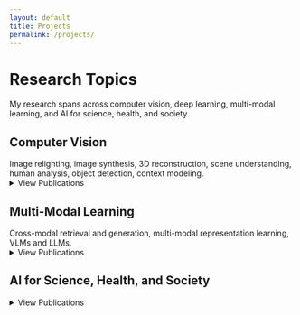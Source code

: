 ```yaml
---
layout: default
title: Projects
permalink: /projects/
---
```


# Research Topics

My research spans across computer vision, deep learning, multi-modal learning, and AI for science, health, and society.

<div class="project-sections">
  <div class="project-category">
    <h2>Computer Vision</h2>
    <div class="project-description">
    Image relighting, image synthesis, 3D reconstruction, scene understanding, human analysis, object detection, context modeling.
    </div>
    <details class="project-group">
      <summary class="project-summary">
        <span>View Publications</span>
      </summary>
      <div class="publications">
        {% bibliography --query @*[tags~=CV] %}
      </div>
    </details>
  </div>
  <div class="project-category">
    <h2>Multi-Modal Learning</h2>
    <div class="project-description">
    Cross-modal retrieval and generation, multi-modal representation learning, VLMs and LLMs.
    </div>
    <details class="project-group">
      <summary class="project-summary">
        <span>View Publications</span>
      </summary>
      <div class="publications">
        {% bibliography --query @*[tags~=MM] %}
      </div>
    </details>
  </div>
  <div class="project-category">
    <h2>AI for Science, Health, and Society</h2>
    <div class="project-description">
    </div>
    <details class="project-group">
      <summary class="project-summary">
        <span>View Publications</span>
      </summary>
      <div class="publications">
        {% bibliography --query @*[tags~=AI4Science] %}
      </div>
    </details>
  </div>
</div> 